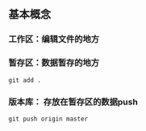 ## 基本概念
### 工作区：编辑文件的地方
### 暂存区：数据暂存的地方
```
git add .
```
### 版本库： 存放在暂存区的数据push
``` 
git push origin master
```
